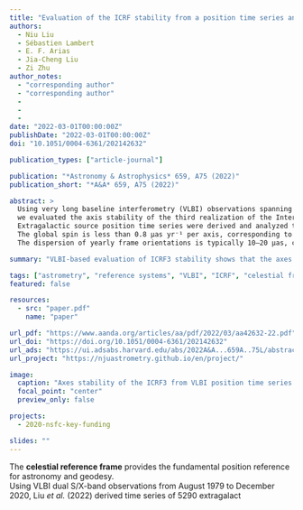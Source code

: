 ```yaml
---
title: "Evaluation of the ICRF stability from a position time series analysis"
authors:
  - Niu Liu
  - Sébastien Lambert
  - E. F. Arias
  - Jia-Cheng Liu
  - Zi Zhu
author_notes:
  - "corresponding author"
  - "corresponding author"
  - 
  - 
  - 
date: "2022-03-01T00:00:00Z"
publishDate: "2022-03-01T00:00:00Z"
doi: "10.1051/0004-6361/202142632"

publication_types: ["article-journal"]

publication: "*Astronomy & Astrophysics* 659, A75 (2022)"
publication_short: "*A&A* 659, A75 (2022)"

abstract: >
  Using very long baseline interferometry (VLBI) observations spanning 1979–2020,
  we evaluated the axis stability of the third realization of the International Celestial Reference Frame (ICRF3).
  Extragalactic source position time series were derived and analyzed to determine the global spin and yearly orientation of the frame axes.
  The global spin is less than 0.8 μas yr⁻¹ per axis, corresponding to an accumulated deformation under 30 μas.
  The dispersion of yearly frame orientations is typically 10–20 μas, confirming that the ICRF3 axes remain stable since its adoption.

summary: "VLBI-based evaluation of ICRF3 stability shows that the axes are stable at the 10–20 μas level over 1979–2020."

tags: ["astrometry", "reference systems", "VLBI", "ICRF", "celestial frame stability"]
featured: false

resources:
  - src: "paper.pdf"
    name: "paper"

url_pdf: "https://www.aanda.org/articles/aa/pdf/2022/03/aa42632-22.pdf"
url_doi: "https://doi.org/10.1051/0004-6361/202142632"
url_ads: "https://ui.adsabs.harvard.edu/abs/2022A&A...659A..75L/abstract"
url_project: "https://njuastrometry.github.io/en/project/"

image:
  caption: "Axes stability of the ICRF3 from VLBI position time series (Liu et al. 2022, *A&A* 659, A75)"
  focal_point: "center"
  preview_only: false

projects:
  - 2020-nsfc-key-funding

slides: ""
---
```


The **celestial reference frame** provides the fundamental position reference for astronomy and geodesy.  
Using VLBI dual S/X-band observations from August 1979 to December 2020, Liu *et al.* (2022) derived
time series of 5290 extragalact
